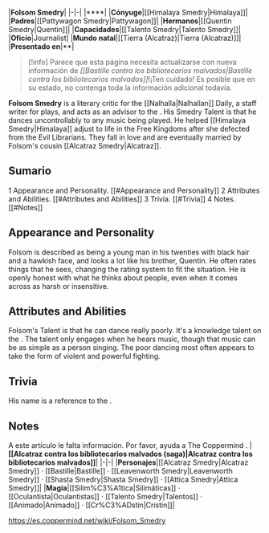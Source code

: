 |**Folsom Smedry**|
|-|-|
|****|
|**Cónyuge**|[[Himalaya Smedry\|Himalaya]]|
|**Padres**|[[Pattywagon Smedry\|Pattywagon]]|
|**Hermanos**|[[Quentin Smedry\|Quentin]]|
|**Capacidades**|[[Talento Smedry\|Talento Smedry]]|
|**Oficio**|Journalist|
|**Mundo natal**|[[Tierra (Alcatraz)\|Tierra (Alcatraz)]]|
|**Presentado en**|**|

> [!info] Parece que esta página necesita actualizarse con nueva información de *[[Bastille contra los bibliotecarios malvados\|Bastille contra los bibliotecarios malvados]]*!¡Ten cuidado! Es posible que en su estado, no contenga toda la información adicional todavía.

**Folsom Smedry** is a literary critic for the [[Nalhalla\|Nalhallan]] Daily, a staff writer for plays, and acts as an advisor to the . His Smedry Talent is that he dances uncontrollably to any music being played. He helped [[Himalaya Smedry\|Himalaya]] adjust to life in the Free Kingdoms after she defected from the Evil Librarians. They fall in love and are eventually married by Folsom's cousin [[Alcatraz Smedry\|Alcatraz]].

## Sumario

1 Appearance and Personality. [[#Appearance and Personality]] 
2 Attributes and Abilities. [[#Attributes and Abilities]] 
3 Trivia. [[#Trivia]] 
4 Notes. [[#Notes]] 


## Appearance and Personality
Folsom is described as being a young man in his twenties with black hair and a hawkish face, and looks a lot like his brother, Quentin. He often rates things that he sees, changing the rating system to fit the situation. He is openly honest with what he thinks about people, even when it comes across as harsh or insensitive.

## Attributes and Abilities
Folsom's Talent is that he can dance really poorly. It's a knowledge talent on the . The talent only engages when he hears music, though that music can be as simple as a person singing. The poor dancing most often appears to take the form of violent and powerful fighting.

## Trivia
His name is a reference to the .
## Notes

A este artículo le falta información. Por favor, ayuda a The Coppermind .
|**[[Alcatraz contra los bibliotecarios malvados (saga)\|Alcatraz contra los bibliotecarios malvados]]**|
|-|-|
|**Personajes**|[[Alcatraz Smedry\|Alcatraz Smedry]] · [[Bastille\|Bastille]] · [[Leavenworth Smedry\|Leavenworth Smedry]] · [[Shasta Smedry\|Shasta Smedry]] · [[Attica Smedry\|Attica Smedry]]|
|**Magia**|[[Silim%C3%A1tica\|Silimáticas]] · [[Oculantista\|Oculantistas]] · [[Talento Smedry\|Talentos]] · [[Animado\|Animado]] · [[Cr%C3%ADstin\|Crístin]]|



https://es.coppermind.net/wiki/Folsom_Smedry